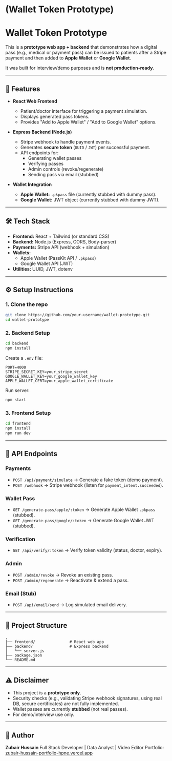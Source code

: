 

# (Wallet Token Prototype)


# Wallet Token Prototype

This is a **prototype web app + backend** that demonstrates how a digital pass (e.g., medical or payment pass) can be issued to patients after a Stripe payment and then added to **Apple Wallet** or **Google Wallet**.

It was built for interview/demo purposes and is **not production-ready**.  

---

## 🚀 Features

- **React Web Frontend**
  - Patient/doctor interface for triggering a payment simulation.
  - Displays generated pass tokens.
  - Provides "Add to Apple Wallet" / "Add to Google Wallet" options.

- **Express Backend (Node.js)**
  - Stripe webhook to handle payment events.
  - Generates **secure token** (`UUID` / `JWT`) per successful payment.
  - API endpoints for:
    - Generating wallet passes
    - Verifying passes
    - Admin controls (revoke/regenerate)
    - Sending pass via email (stubbed)

- **Wallet Integration**
  - **Apple Wallet:** `.pkpass` file (currently stubbed with dummy pass).
  - **Google Wallet:** JWT object (currently stubbed with dummy JWT).

---

## 🛠️ Tech Stack

- **Frontend:** React + Tailwind (or standard CSS)
- **Backend:** Node.js (Express, CORS, Body-parser)
- **Payments:** Stripe API (webhook + simulation)
- **Wallets:** 
  - Apple Wallet (PassKit API / `.pkpass`)
  - Google Wallet API (JWT)
- **Utilities:** UUID, JWT, dotenv

---

## ⚙️ Setup Instructions

### 1. Clone the repo
```bash
git clone https://github.com/your-username/wallet-prototype.git
cd wallet-prototype
````

### 2. Backend Setup

```bash
cd backend
npm install
```

Create a `.env` file:

```env
PORT=4000
STRIPE_SECRET_KEY=your_stripe_secret
GOOGLE_WALLET_KEY=your_google_wallet_key
APPLE_WALLET_CERT=your_apple_wallet_certificate
```

Run server:

```bash
npm start
```

### 3. Frontend Setup

```bash
cd frontend
npm install
npm run dev
```

---

## 📱 API Endpoints

### Payments

* `POST /api/payment/simulate` → Generate a fake token (demo payment).
* `POST /webhook` → Stripe webhook (listen for `payment_intent.succeeded`).

### Wallet Pass

* `GET /generate-pass/apple/:token` → Generate Apple Wallet `.pkpass` (stubbed).
* `GET /generate-pass/google/:token` → Generate Google Wallet JWT (stubbed).

### Verification

* `GET /api/verify/:token` → Verify token validity (status, doctor, expiry).

### Admin

* `POST /admin/revoke` → Revoke an existing pass.
* `POST /admin/regenerate` → Reactivate & extend a pass.

### Email (Stub)

* `POST /api/email/send` → Log simulated email delivery.

---

## 📂 Project Structure

```
.
├── frontend/               # React web app
├── backend/                # Express backend
│   └── server.js
├── package.json
└── README.md
```

---

## ⚠️ Disclaimer

* This project is a **prototype only**.
* Security checks (e.g., validating Stripe webhook signatures, using real DB, secure certificates) are not fully implemented.
* Wallet passes are currently **stubbed** (not real passes).
* For demo/interview use only.

---

## 👤 Author

**Zubair Hussain**
Full Stack Developer | Data Analyst | Video Editor
Portfolio: [zubair-hussain-portfolio-hpne.vercel.app](https://zubair-hussain-portfolio-hpne.vercel.app)
